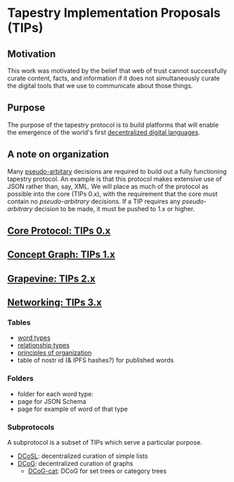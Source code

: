 Tapestry Implementation Proposals (TIPs)
=====

## Motivation

This work was motivated by the belief that web of trust cannot successfully curate content, facts, and information if it does not simultaneously curate the digital tools that we use to communicate about those things. 

## Purpose

The purpose of the tapestry protocol is to build platforms that will enable the emergence of the world's first [decentralized digital languages](https://github.com/wds4/tapestry-protocol/blob/main/glossary/decentralizedLanguage.md).

## A note on organization

Many [pseudo-arbitary](https://github.com/wds4/tapestry-protocol/blob/main/glossary/pseudoArbitrary.md) decisions are required to build out a fully functioning tapestry protocol. An example is that this protocol makes extensive use of JSON rather than, say, XML. We will place as much of the protocol as possible into the core (TIPs 0.x), with the requirement that the core must contain no *pseudo-arbitrary* decisions. If a TIP requires any *pseudo-arbitrary* decision to be made, it must be pushed to 1.x or higher.

## [Core Protocol: TIPs 0.x](core-protocol)

## [Concept Graph: TIPs 1.x](concept-graph)

## [Grapevine: TIPs 2.x](grapevine)

## [Networking: TIPs 3.x](networking)

### Tables

- [word types](tables/wordTypes.md)
- [relationship types](tables/relationshipTypes.md)
- [principles of organization](tables/principlesOfOrganization.md)
- table of nostr id (& IPFS hashes?) for published words

### Folders
- folder for each word type: 
- page for JSON Schema 
- page for example of word of that type

### Subprotocols

A subprotocol is a subset of TIPs which serve a particular purpose.

- [DCoSL](subprotocols/DCoSL.md): decentralized curation of simple lists
- [DCoG](subprotocols/DCoG.md): decentralized curation of graphs
  - [DCoG-cat](subprotocols/DCoG-cat.md): DCoG for set trees or category trees
